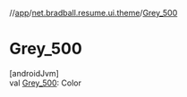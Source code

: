 //[app](../../index.md)/[net.bradball.resume.ui.theme](index.md)/[Grey_500](-grey_500.md)

# Grey_500

[androidJvm]\
val [Grey_500](-grey_500.md): Color

